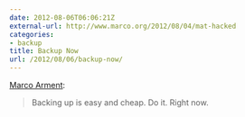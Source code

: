 ```yaml
---
date: 2012-08-06T06:06:21Z
external-url: http://www.marco.org/2012/08/04/mat-hacked
categories:
- backup
title: Backup Now
url: /2012/08/06/backup-now/
---
```


[Marco Arment](http://www.marco.org/2012/08/04/mat-hacked):

> Backing up is easy and cheap. Do it. Right now.
